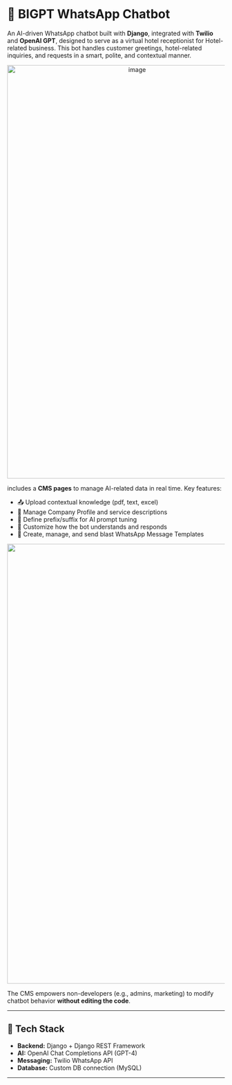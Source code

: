 # 🤖 BIGPT WhatsApp Chatbot

An AI-driven WhatsApp chatbot built with **Django**, integrated with **Twilio** and **OpenAI GPT**, designed to serve as a virtual hotel receptionist for Hotel-related business. This bot handles customer greetings, hotel-related inquiries, and requests in a smart, polite, and contextual manner.

<p align="center">
  <img width="586" height="956" alt="image" src="https://github.com/user-attachments/assets/0b4d552d-a992-44b4-88af-de4e4b0e7aeb" />
</p>


includes a **CMS pages** to manage AI-related data in real time. Key features:

- 📤 Upload contextual knowledge (pdf, text, excel)
- 🏨 Manage Company Profile and service descriptions
- 📓 Define prefix/suffix for AI prompt tuning
- 🧠 Customize how the bot understands and responds
- 🤖 Create, manage, and send blast WhatsApp Message Templates

<p align="center">
<img width="1841" height="1017" alt="image" src="https://github.com/user-attachments/assets/a56da261-9d65-4606-8752-aa7d1c047ab6" />
</p>


The CMS empowers non-developers (e.g., admins, marketing) to modify chatbot behavior **without editing the code**.

---

## 🧰 Tech Stack

- **Backend:** Django + Django REST Framework  
- **AI:** OpenAI Chat Completions API (GPT-4)  
- **Messaging:** Twilio WhatsApp API  
- **Database:** Custom DB connection (MySQL) 

---
